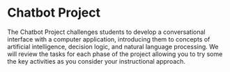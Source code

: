 # Chatbot Project

The Chatbot Project challenges students to develop a conversational interface with a computer application, introducing them to concepts of artificial intelligence, decision logic, and natural language processing. We will review the tasks for each phase of the project allowing you to try some the key activities as you consider your instructional approach. 

